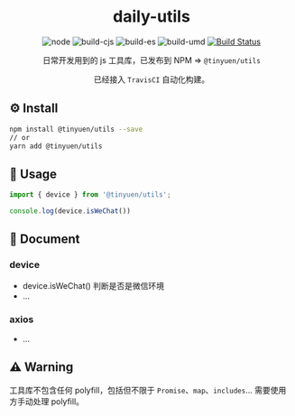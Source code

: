 <h1 align="center">daily-utils</h1>

<div align="center">

![node](https://img.shields.io/badge/node-%3E%3D8.0.0-yellowgreen)
![build-cjs](https://img.shields.io/badge/build-cjs-orange)
![build-es](https://img.shields.io/badge/build-es-green)
![build-umd](https://img.shields.io/badge/build-umd-red)
[![Build Status](https://travis-ci.com/Tinyuen/daily-utils.svg?branch=main)](https://travis-ci.com/Tinyuen/daily-utils)

日常开发用到的 js 工具库，已发布到 NPM => `@tinyuen/utils`

已经接入 `TravisCI` 自动化构建。

</div>

## ⚙ Install

```bash
npm install @tinyuen/utils --save
// or
yarn add @tinyuen/utils
```

## 🚀 Usage
```javascript
import { device } from '@tinyuen/utils';

console.log(device.isWeChat())
```

## 🥤 Document

### device
- device.isWeChat()  判断是否是微信环境
- ...

### axios
- ...

## ⚠️ Warning

工具库不包含任何 polyfill，包括但不限于 `Promise`、`map`、`includes`... 需要使用方手动处理 polyfill。


